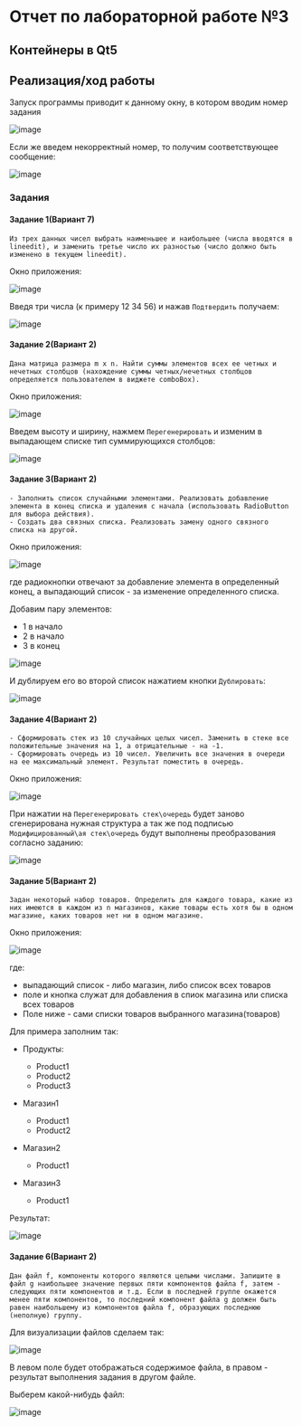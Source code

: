 # Отчет по лабораторной работе №3

## Контейнеры в Qt5

## Реализация/ход работы

Запуск программы приводит к данному окну, в котором вводим номер задания

![image](./images/image-1.png)

Если же введем некорректный номер, то получим соответствующее сообщение:

![image](./images/image-2.png)

### Задания

#### Задание 1(Вариант 7)

    Из трех данных чисел выбрать наименьшее и наибольшее (числа вводятся в lineedit), и заменить третье число иx разностью (число должно быть изменено в текущем lineedit).

Окно приложения:

![image](./images/image-3.png)

Введя три числа (к примеру 12 34 56) и нажав `Подтвердить`  получаем:

![image](./images/image-4.png)

#### Задание 2(Вариант 2)

    Дана матрица размера m x n. Найти суммы элементов всех ее четных и нечетных столбцов (нахождение суммы четных/нечетных столбцов определяется пользователем в виджете comboBox).

Окно приложения:

![image](./images/image-5.png)

Введем высоту и ширину, нажмем `Перегенерировать` и изменим в выпадающем списке тип суммирующихся столбцов:

![image](./images/image-6.png)

#### Задание 3(Вариант 2)

    - Заполнить список случайными элементами. Реализовать добавление элемента в конец списка и удаления с начала (использовать RadioButton для выбора действия).
    - Создать два связных списка. Реализовать замену одного связного списка на другой.

Окно приложения:

![image](./images/image-7.png)

где радиокнопки отвечают за добавление элемента в определенный конец, а выпадающий список - за изменение определенного списка.

Добавим пару элементов:

- 1 в начало
- 2 в начало
- 3 в конец
  
![image](./images/image-8.png)

И дублируем его во второй список нажатием кнопки `Дублировать`:

![image](./images/image-9.png)

#### Задание 4(Вариант 2)

    - Сформировать стек из 10 случайных целых чисел. Заменить в стеке все положительные значения на 1, а отрицательные - на -1.
    - Сформировать очередь из 10 чисел. Увеличить все значения в очереди на ее максимальный элемент. Результат поместить в очередь.

Окно приложения:

![image](./images/image-10.png)

При нажатии на `Перегенерировать стек\очередь` будет заново сгенерирована нужная структура а так же под подписью `Модифицированный\ая стек\очередь` будут выполнены преобразования согласно заданию:

![image](./images/image-11.png)

#### Задание 5(Вариант 2)

    Задан некоторый набор товаров. Определить для каждого товара, какие из них имеются в каждом из n магазинов, какие товары есть хотя бы в одном магазине, каких товаров нет ни в одном магазине.

Окно приложения:

![image](./images/image-12.png)

где:

- выпадающий список - либо магазин, либо список всех товаров
- поле и кнопка служат для добавления в спиок магазина или списка всех товаров
- Поле ниже - сами списки товаров выбранного магазина(товаров)

Для примера заполним так:

- Продукты:
  
  - Product1
  - Product2
  - Product3

- Магазин1
  
  - Product1
  - Product2

- Магазин2
  
  - Product1
- Магазин3

  - Product1

Результат:

![image](./images/image-13.png)

#### Задание 6(Вариант 2)

    Дан файл f, компоненты которого являются целыми числами. Запишите в файл g наибольшее значение первых пяти компонентов файла f, затем - следующих пяти компонентов и т.д. Если в последней группе окажется менее пяти компонентов, то последний компонент файла g должен быть равен наибольшему из компонентов файла f, образующих последнюю (неполную) группу.

Для визуализации файлов сделаем так:

![image](./images/image-14.png)

В левом поле будет отображаться содержимое файла, в правом - результат выполнения задания в другом файле.

Выберем какой-нибудь файл:

![image](./images/image-15.png)
